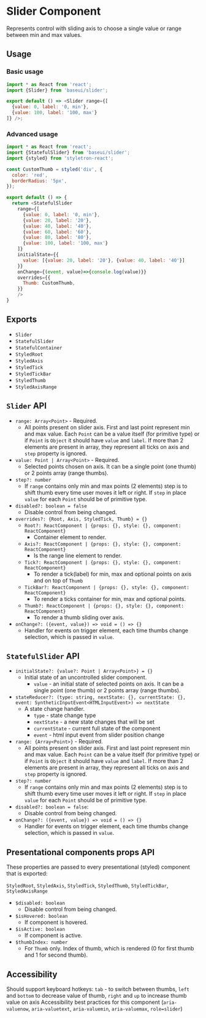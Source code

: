 # Slider Component

Represents control with sliding axis to choose a single value or range between min and max values.

## Usage

### Basic usage

```javascript
import * as React from 'react';
import {Slider} from 'baseui/slider';

export default () => <Slider range={[
  {value: 0, label: '0, min'},
  {value: 100, label: '100, max'}
]} />;
```

### Advanced usage

```javascript
import * as React from 'react';
import {StatefulSlider} from 'baseui/slider';
import {styled} from 'styletron-react';

const CustomThumb = styled('div', {
  color: 'red',
  borderRadius: '5px',
});

export default () => {
  return <StatefulSlider
    range={[
      {value: 0, label: '0, min'},
      {value: 20, label: '20'},
      {value: 40, label: '40'},
      {value: 60, label: '60'},
      {value: 80, label: '80'},
      {value: 100, label: '100, max'}
    ]}
    initialState={{
      value: [{value: 20, label: '20'}, {value: 40, label: '40'}]
    }}
    onChange={(event, value)=>{console.log(value)}}
    overrides={{
      Thumb: CustomThumb,
    }}
    />
}
```

## Exports

* `Slider`
* `StatefulSlider`
* `StatefulContainer`
* `StyledRoot`
* `StyledAxis`
* `StyledTick`
* `StyledTickBar`
* `StyledThumb`
* `StyledAxisRange`

## `Slider` API

* `range: Array<Point>` - Required.
  * All points present on slider axis. First and last point represent min and max
    value. Each `Point` can be a value itself (for primitive type) or if `Point` is
    `Object` it should have `value` and `label`. If more than 2 elements are present
    in array, they represent all ticks on axis and `step` property is ignored.
* `value: Point | Array<Point>` - Required.
  * Selected points chosen on axis. It can be a single point (one thumb) or 2 points array (range thumbs).
* `step?: number`
  * If `range` contains only min and max points (2 elements) step is to shift thumb every time user moves it left or right. If `step` in place `value` for each `Point` should be of primitive type.
* `disabled?: boolean = false`
  * Disable control from being changed.
* `overrides?: {Root, Axis, StyledTick, Thumb} = {}`
  * `Root?: ReactComponent | {props: {}, style: {}, component: ReactComponent}`
    * Container element to render.
  * `Axis?: ReactComponent | {props: {}, style: {}, component: ReactComponent}`
    * Is the range line element to render.
  * `Tick?: ReactComponent | {props: {}, style: {}, component: ReactComponent}`
    * To render a tick(label) for min, max and optional points on axis and on top of `Thumb`
  * `TickBar?: ReactComponent | {props: {}, style: {}, component: ReactComponent}`
    * To render a ticks container for min, max and optional points.
  * `Thumb?: ReactComponent | {props: {}, style: {}, component: ReactComponent}`
    * To render a thumb sliding over axis.
* `onChange?: ({event, value}) => void = () => {}`
  * Handler for events on trigger element, each time thumbs change selection, which is passed in `value`.

## `StatefulSlider` API

* `initialState?: {value?: Point | Array<Point>} = {}`
  * Initial state of an uncontrolled slider component.
    * `value` - an initial state of selected points on axis. It can be a single point (one thumb) or 2 points array (range thumbs).
* `stateReducer?: (type: string, nextState: {}, currentState: {}, event: SyntheticInputEvent<HTMLInputEvent>) => nextState`
  * A state change handler.
    * `type` - state change type
    * `nextState` - a new state changes that will be set
    * `currentState` - current full state of the component
    * `event` - html input event from slider position change
* `range: {Array<Point>}` - Required.
  * All points present on slider axis. First and last point represent min and max value. Each `Point` can be
    a value itself (for primitive type) or if `Point` is `Object` it should have `value` and `label`. If more
    than 2 elements are present in array, they represent all ticks on axis and `step` property is ignored.
* `step?: number`
  * If `range` contains only min and max points (2 elements) step is to shift thumb every time user moves it
    left or right. If `step` in place `value` for each `Point` should be of primitive type.
* `disabled?: boolean = false`:
  * Disable control from being changed.
* `onChange?: ({event, value}) => void = () => {}`
  * Handler for events on trigger element, each time thumbs change selection, which is passed in `value`.

## Presentational components props API

These properties are passed to every presentational (styled) component that is exported:

`StyledRoot`, `StyledAxis`, `StyledTick`, `StyledThumb`, `StyledTickBar`, `StyledAxisRange`

* `$disabled: boolean`
  * Disable control from being changed.
* `$isHovered: boolean`
  * If component is hovered.
* `$isActive: boolean`
  * If component is active.
* `$thumbIndex: number`
  * For `Thumb` only. Index of thumb, which is rendered (0 for first thumb and 1 for second thumb).

## Accessibility

Should support keyboard hotkeys: `tab` - to switch between thumbs, `left` and `bottom` to decrease value of thumb, `right` and `up` to increase thumb value on axis
Accessibility best practices for this component (`aria-valuenow`, `aria-valuetext`, `aria-valuemin`, `aria-valuemax`, `role=slider`)
